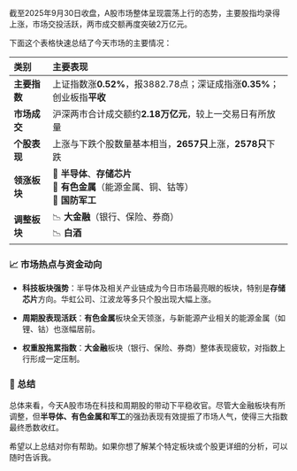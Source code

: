 截至2025年9月30日收盘，A股市场整体呈现震荡上行的态势，主要股指均录得上涨，市场交投活跃，两市成交额再度突破2万亿元。

下面这个表格快速总结了今天市场的主要情况：

| 类别 | 主要表现 |
| :--- | :--- |
| **主要指数** | 上证指数涨**0.52%**，报3882.78点；深证成指涨**0.35%**；创业板指**平收** |
| **市场成交** | 沪深两市合计成交额约**2.18万亿元**，较上一交易日有所放量 |
| **个股表现** | 上涨与下跌个股数量基本相当，**2657只**上涨，**2578只**下跌 |
| **领涨板块** | 🚀 **半导体**、**存储芯片**<br>🚀 **有色金属**（能源金属、铜、钴等）<br>🚀 **国防军工** |
| **调整板块** | 📉 **大金融**（银行、保险、券商）<br>📉 **白酒** |

### 📈 市场热点与资金动向

- **科技板块强势**：半导体及相关产业链成为今日市场最亮眼的板块，特别是**存储芯片**方向。华虹公司、江波龙等多只个股出现大幅上涨。

- **周期股表现活跃**：**有色金属**板块全天领涨，与新能源产业相关的能源金属（如锂、钴）也涨幅居前。

- **权重股拖累指数**：**大金融**板块（银行、保险、券商）整体表现疲软，对指数上行形成一定压制。

### 💎 总结

总体来看，今天A股市场在科技和周期股的带动下平稳收官。尽管大金融板块有所调整，但**半导体、有色金属和军工**的强劲表现有效提振了市场人气，使得三大指数最终悉数收红。

希望以上总结对你有帮助。如果你想了解某个特定板块或个股更详细的分析，可以随时告诉我。